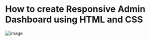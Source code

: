 # How to create Responsive Admin Dashboard using HTML and CSS

![image](https://github.com/baliramyadav/Responsive-Admin-Dashboard/assets/80908177/d2043a37-184d-4dbe-a5ce-f31828f9a45a)
